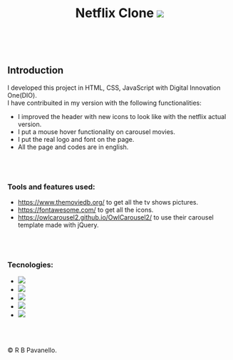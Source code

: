 <h1 align="center">
    Netflix Clone
    <img src="https://img.shields.io/badge/Netflix-E50914?style=for-the-badge&logo=netflix&logoColor=white" />
</h1>
<br/>
<br/>
<br/>


## Introduction

I developed this project in HTML, CSS, JavaScript with Digital Innovation One(DIO). 
<br/>
I have contribuited in my version with the following functionalities:

- I improved the header with new icons to look like with the netflix actual version.
- I put a mouse hover functionality on carousel movies.
- I put the real logo and font on the page.
- All the page and codes are in english.
<br/>
<br/>

### Tools and features used:

- https://www.themoviedb.org/ to get all the tv shows pictures.
- https://fontawesome.com/ to get all the icons.
- https://owlcarousel2.github.io/OwlCarousel2/ to use their carousel template made with jQuery.
<br/>
<br/>

### Tecnologies:

- <img src="https://img.shields.io/badge/HTML5-E34F26?style=for-the-badge&logo=html5&logoColor=white" /> 
- <img src="https://img.shields.io/badge/CSS3-1572B6?style=for-the-badge&logo=css3&logoColor=white" /> 
- <img src="https://img.shields.io/badge/JavaScript-323330?style=for-the-badge&logo=javascript&logoColor=F7DF1E" /> 
- <img src="https://img.shields.io/badge/jQuery-0769AD?style=for-the-badge&logo=jquery&logoColor=white" /> 
- <img src="https://img.shields.io/badge/Visual_Studio_Code-0078D4?style=for-the-badge&logo=visual%20studio%20code&logoColor=white" /> 
<br/>
<br/>

© R B  Pavanello.

